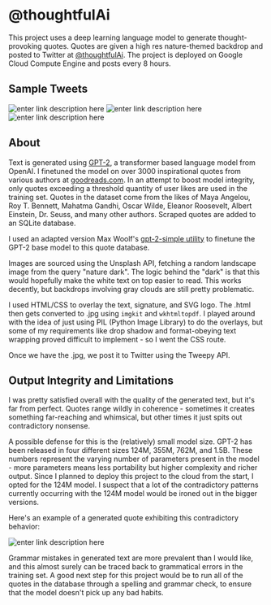# @thoughtfulAi

This project uses a deep learning language model to generate thought-provoking quotes. Quotes are given a high res nature-themed backdrop and posted to Twitter at [@thoughtfulAi](https://twitter.com/thoughtfulAi). The project is deployed on Google Cloud Compute Engine and posts every 8 hours.

## Sample Tweets
![enter link description here](https://i.imgur.com/6omsEIM.png)
![enter link description here](https://i.imgur.com/tf8oCUi.png)![enter link description here](https://i.imgur.com/o6K7DO4.png)
## About
Text is generated using [GPT-2](https://github.com/openai/gpt-2), a transformer based language model from OpenAI. I finetuned the model on over 3000 inspirational quotes from various authors at [goodreads.com](goodreads.com). In an attempt to boost model integrity, only quotes exceeding a threshold quantity of user likes are used in the training set. Quotes in the dataset come from the likes of Maya Angelou, Roy T. Bennett, Mahatma Gandhi, Oscar Wilde, Eleanor Roosevelt, Albert Einstein, Dr. Seuss, and many other authors. Scraped quotes are added to an SQLite database.

I used an adapted version Max Woolf's [gpt-2-simple utility](https://github.com/minimaxir/gpt-2-simple) to finetune the GPT-2 base model to this quote database.

Images are sourced using the Unsplash API, fetching a random landscape image from the query "nature dark". The logic behind the "dark" is that this would hopefully make the white text on top easier to read. This works decently, but backdrops involving gray clouds are still pretty problematic.

I used HTML/CSS to overlay the text, signature, and SVG logo. The .html then gets converted to .jpg using `imgkit` and `wkhtmltopdf`. I played around with the idea of just using PIL (Python Image Library) to do the overlays, but some of my requirements like drop shadow and format-obeying text wrapping proved difficult to implement - so I went the CSS route.

Once we have the .jpg, we post it to Twitter using the Tweepy API.

## Output Integrity and Limitations
I was pretty satisfied overall with the quality of the generated text, but it's far from perfect. Quotes range wildly in coherence - sometimes it creates something far-reaching and whimsical, but other times it just spits out contradictory nonsense.

A possible defense for this is the (relatively) small model size. GPT-2 has been released in four different sizes 124M, 355M, 762M, and 1.5B. These numbers represent the varying number of parameters present in the model - more parameters means less portability but higher complexity and richer output. Since I planned to deploy this project to the cloud from the start, I opted for the 124M model. I suspect that a lot of the contradictory patterns currently occurring with the 124M model would be ironed out in the bigger versions. 

Here's an example of a generated quote exhibiting this contradictory behavior:  
  
  
  
![enter link description here](https://i.imgur.com/iYoqbrL.png)
  
  
Grammar mistakes in generated text are more prevalent than I would like, and this almost surely can be traced back to grammatical errors in the training set. A good next step for this project would be to run all of the quotes in the database through a spelling and grammar check, to ensure that the model doesn't pick up any bad habits.
